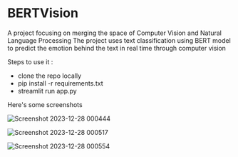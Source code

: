 # BERTVision

A project focusing on merging the space of Computer Vision and Natural Language Processing
The project uses text classification using BERT model to predict the emotion behind the text in real time through computer vision

Steps to use it : 
* clone the repo locally
* pip install -r requirements.txt
* streamlit run app.py

Here's some screenshots


![Screenshot 2023-12-28 000444](https://github.com/Tuhinm2002/BERTVision/assets/75078694/fccb9b85-0ca0-497a-b9cf-2e0a60f361de)

![Screenshot 2023-12-28 000517](https://github.com/Tuhinm2002/BERTVision/assets/75078694/72212b73-d12d-46c0-a34b-3e404ac02511)

![Screenshot 2023-12-28 000554](https://github.com/Tuhinm2002/BERTVision/assets/75078694/857adad3-9c35-4281-8f7f-10d16c13993c)
